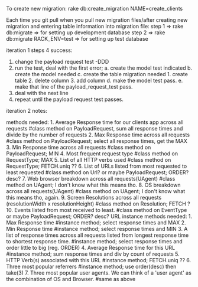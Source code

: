 To create new migration:
rake db:create_migration NAME=create_clients

Each time you git pull when you pull new migration files/after creating new migration and entering table information into migration file:
  step 1 => rake db:migrate => for setting up development database
  step 2 => rake db:migrate RACK_ENV=test  => for setting up test database

iteration 1 steps 4 success:
  1. change the payload request test -DDD
  2. run the test, deal with the first error;
        a. create the model test indicated
        b. create the model needed
        c. create the table migration needed
             1. create table
             2. delete column
             3. add column
        d. make the model test pass.
        e. make that line of the payload_request_test pass.
  3. deal with the next line
  4. repeat until the payload request test passes.

iteration 2 notes:

  methods needed:
    1. Average Response time for our clients app across all requests
      #class method on PayloadRequest, sum all response times and divide by the number of requests
    2. Max Response time across all requests
      #class method on PayloadRequest; select all response times, get the MAX
    3. Min Response time across all requests
      #class method on PayloadRequest; MIN
    4. Most frequent request type
      #class method on RequestType; MAX
    5. List of all HTTP verbs used
      #class method on RequestType; FETCH.uniq ??
    6. List of URLs listed from most requested to least requested
      #class method on Url? or maybe PayloadRequest; ORDER? desc?
    7. Web browser breakdown across all requests(UAgent)
      #class method on UAgent; I don't know what this means tho.
    8. OS breakdown across all requests(UAgent)
      #class method on UAgent; I don't know what this means tho, again.
    9. Screen Resolutions across all requests (resolutionWidth x resolutionHeight)
      #class method on Resolution; FETCH ?
    10. Events listed from most received to least.
      #class method on EventType or maybe PayloadRequest; ORDER? desc?
  URL instance methods needed:
    1.  Max Response time
      #instance method; select response times and MAX
    2.  Min Response time
      #instance method; select response times and MIN
    3.  A list of response times across all requests listed from longest response time to shortest response time.
      #instance method; select response times and order little to big (reg. ORDER)
    4.  Average Response time for this URL
      #instance method; sum response times and div by count of requests
    5.  HTTP Verb(s) associated with this URL
      #instance method; FETCH.uniq ??
    6.  Three most popular referrers
      #instance method; use order(desc) then take(3)
    7.  Three most popular user agents. We can think of a 'user agent' as the combination of OS and Browser.
      #same as above
